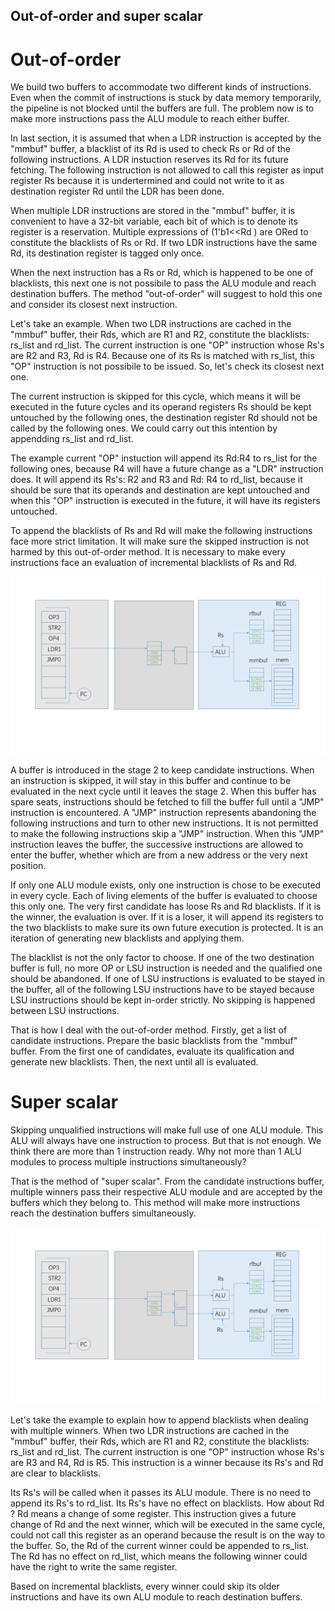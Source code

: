 ## Out-of-order and super scalar

# Out-of-order

We build two buffers to accommodate two different kinds of instructions. Even when the commit of instructions is stuck by data memory temporarily, the pipeline is not blocked until the buffers are full. The problem now is to make more instructions pass the ALU module to reach either buffer.

In last section, it is assumed that when a LDR instruction is accepted by the "mmbuf" buffer, a blacklist of its Rd is used to check Rs or Rd of the following instructions. A LDR instuction reserves its Rd for its future fetching. The following instruction is not allowed to call this register as input register Rs because it is undertermined and could not write to it as destination register Rd until the LDR has been done.    

When multiple LDR instructions are stored in the "mmbuf" buffer, it is convenient to have a 32-bit variable, each bit of which is to denote its register is a reservation. Multiple expressions of (1'b1<<Rd ) are ORed to constitute the blacklists of Rs or Rd. If two LDR instructions have the same Rd, its destination register is tagged only once.

When the next instruction has a Rs or Rd, which is happened to be one of blacklists, this next one is not possibile to pass the ALU module and reach destination buffers. The method "out-of-order" will suggest to hold this one and consider its closest next instruction. 

Let's take an example. When two LDR instructions are cached in the "mmbuf" buffer, their Rds, which are R1 and R2, constitute the blacklists: rs_list and rd_list. The current instruction is one "OP" instruction whose Rs's are R2 and R3, Rd is R4. Because one of its Rs is matched with rs_list, this "OP" instruction is not possibile to be issued. So, let's check its closest next one.

The current instruction is skipped for this cycle, which means it will be executed in the future cycles and its operand registers Rs should be kept untouched by the following ones, the destination register Rd should not be called by the following ones. We could carry out this intention by appendding rs_list and rd_list.

The example current "OP" instuction will append its Rd:R4 to rs_list for the following ones, because R4 will have a future change as a "LDR" instruction does.  It will append its Rs's: R2 and R3 and Rd: R4 to rd_list, because it should be sure that its operands and destination are kept untouched and when this "OP" instruction is executed in the future, it will have its registers untouched.

To append the blacklists of Rs and Rd will make the following instructions face more strict limitation. It will make sure the skipped instruction is not harmed by this out-of-order method. It is necessary to make every instructions face an evaluation of incremental blacklists of Rs and Rd.

![sdbuf](/tutorial/03-sdbuf.png)

A buffer is introduced in the stage 2 to keep candidate instructions. When an instruction is skipped, it will stay in this buffer and continue to be evaluated in the next cycle until it leaves the stage 2. When this buffer has spare seats, instructions should be fetched to fill the buffer full until a "JMP" instruction is encountered. A "JMP" instruction represents abandoning the following instructions and turn to other new instructions. It is not permitted to make the following instructions skip a "JMP" instruction. When this "JMP" instruction leaves the buffer, the successive instructions are allowed to enter the buffer, whether which are from a new address or the very next position.

If only one ALU module exists, only one instruction is chose to be executed in every cycle. Each of living elements of the buffer is evaluated to choose this only one. The very first candidate has loose Rs and Rd blacklists. If it is the winner, the evaluation is over. If it is a loser, it will append its registers to the two blacklists to make sure its own future execution is protected. It is an iteration of generating new blacklists and applying them.

The blacklist is not the only factor to choose. If one of the two destination buffer is full, no more OP or LSU instruction is needed and the qualified one should be abandoned. If one of LSU instructions is evaluated to be stayed in the buffer, all of the following LSU instructions have to be stayed because LSU instructions should be kept in-order strictly. No skipping is happened between LSU instructions.

That is how I deal with the out-of-order method. Firstly, get a list of candidate instructions. Prepare the basic blacklists from the "mmbuf" buffer. From the first one of candidates, evaluate its qualification and generate new blacklists. Then, the next until all is evaluated.

# Super scalar

Skipping unqualified instructions will make full use of one ALU module. This ALU will always have one instruction to process. But that is not enough. We think there are more than 1 instruction ready. Why not more than 1 ALU modules to process multiple instructions simultaneously?

That is the method of "super scalar". From the candidate instructions buffer, multiple winners pass their respective ALU module and are accepted by the buffers which they belong to. This method will make more instructions reach the destination buffers simultaneously.

![superscalar](/tutorial/03-superscalar.png)

Let's take the example to explain how to append blacklists when dealing with multiple winners. When two LDR instructions are cached in the "mmbuf" buffer, their Rds, which are R1 and R2, constitute the blacklists: rs_list and rd_list. The current instruction is one "OP" instruction whose Rs's are R3 and R4, Rd is R5. This instruction is a winner because its Rs's and Rd are clear to blacklists. 

Its Rs's will be called when it passes its ALU module. There is no need to append its Rs's to rd_list. Its Rs's have no effect on blacklists. How about Rd ?  Rd means a change of some register. This instruction gives a future change of Rd and the next winner, which will be executed in the same cycle, could not call this register as an operand because the result is on the way to the buffer. So, the Rd of the current winner could be appended to rs_list. The Rd has no effect on rd_list, which means the following winner could have the right to write the same register.

Based on incremental blacklists, every winner could skip its older instructions and have its own ALU module to reach destination buffers.








 

